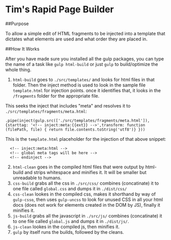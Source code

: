 # Tim's Rapid Page Builder

##Purpose

To allow a simple edit of HTML fragments to be injected into a template that dictates what elements are used and what order they are placed in.

##How It Works

After you have made sure you installed all the gulp packages, you can type the name of a task like `gulp html-build` or just `gulp` to build/optimize the whole thing.

1) `html-build` goes to `./src/templates/` and looks for html files in that folder. Then the inject method is used to look in the sample file `template.html` for injection points. once it identifies that, it looks in the `/fragments` folder for the appropriate file.

This seeks the inject that includes "meta" and resolves it to `./src/templates/fragments/meta.html`:
```
.pipe(inject(gulp.src(['./src/templates/fragments/meta.html']), {starttag: '<!-- inject:meta:{{ext}} -->',transform: function (filePath, file) { return file.contents.toString('utf8')} }))
```

This is the `template.html` placeholder for the injection of that above snippet:
```
  <!-- inject:meta:html -->
  <!-- global meta tags will be here -->
  <!-- endinject -->
  ```

  2) `html-clean` goes in the compiled html files that were output by html-build and strips whitespace and minifies it. It will be smaller but unreadable to humans.
  3) `css-build` grabs all the css in `./src/css/` combines (concatinate) it to one file called `global.css` and dumps it in `./dist/css/`
  4) `css-clean` lookes in the compiled css, makes it shorthand by way of `gulp-csso`, then uses `gulp-uncss` to look for unused CSS in all your html docs (does not work for elements created in the DOM by JS), finally it minifies it.
  5) `js-build` grabs all the javascript in `./src/js/` combines (concatinate) it to one file called `global.js` and dumps it in `./dist/js/`.
  6) `js-clean` lookes in the compiled js, then minifies it.
  7) `gulp` by itself runs the builds, followed by the cleans.